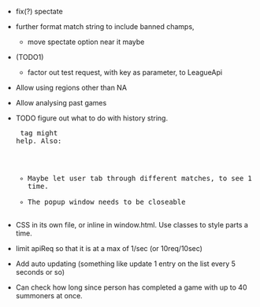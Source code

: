* fix(?) spectate
* further format match string to include banned champs,
	* move spectate option near it maybe

* (TODO1)
	* factor out test request, with key as parameter, to LeagueApi
* Allow using regions other than NA
* Allow analysing past games
* TODO figure out what to do with history string. <pre> tag might help. Also:
	* Maybe let user tab through different matches, to see 1 at a time.
	* The popup window needs to be closeable

* CSS in its own file, or inline in window.html. Use classes to style parts a time.

* limit apiReq so that it is at a max of 1/sec (or 10req/10sec)
* Add auto updating (something like update 1 entry on the list every 5 seconds or so)
* Can check how long since person has completed a game with up to 40 summoners at once.
